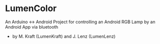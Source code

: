 # LumenColor

An Arduino <-> Android Project for controlling an Android RGB Lamp by an Android App via bluetooth

- by M. Kraft (LumenKraft) and J. Lenz (LumenLenz)
